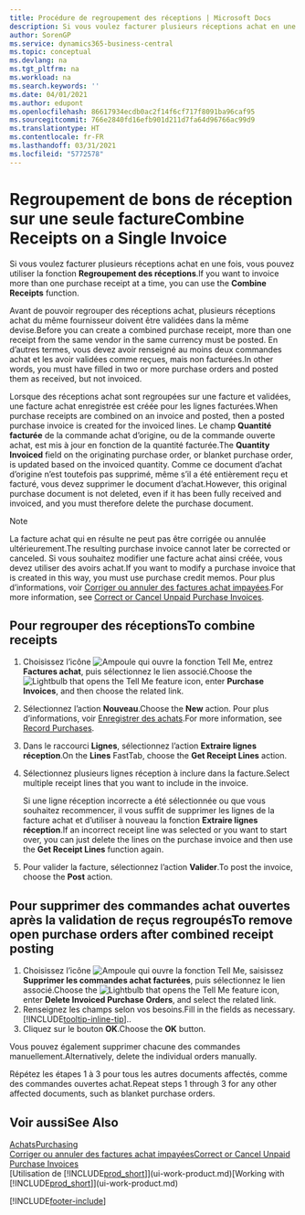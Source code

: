 ```yaml
---
title: Procédure de regroupement des réceptions | Microsoft Docs
description: Si vous voulez facturer plusieurs réceptions achat en une fois, vous pouvez utiliser la fonction Regroupement des réceptions.
author: SorenGP
ms.service: dynamics365-business-central
ms.topic: conceptual
ms.devlang: na
ms.tgt_pltfrm: na
ms.workload: na
ms.search.keywords: ''
ms.date: 04/01/2021
ms.author: edupont
ms.openlocfilehash: 86617934ecdb0ac2f14f6cf717f8091ba96caf95
ms.sourcegitcommit: 766e2840fd16efb901d211d7fa64d96766ac99d9
ms.translationtype: HT
ms.contentlocale: fr-FR
ms.lasthandoff: 03/31/2021
ms.locfileid: "5772578"
---
```

# <a name="combine-receipts-on-a-single-invoice"></a><span data-ttu-id="a7707-103">Regroupement de bons de réception sur une seule facture</span><span class="sxs-lookup"><span data-stu-id="a7707-103">Combine Receipts on a Single Invoice</span></span>

<span data-ttu-id="a7707-104">Si vous voulez facturer plusieurs réceptions achat en une fois, vous pouvez utiliser la fonction **Regroupement des réceptions**.</span><span class="sxs-lookup"><span data-stu-id="a7707-104">If you want to invoice more than one purchase receipt at a time, you can use the **Combine Receipts** function.</span></span>  

<span data-ttu-id="a7707-105">Avant de pouvoir regrouper des réceptions achat, plusieurs réceptions achat du même fournisseur doivent être validées dans la même devise.</span><span class="sxs-lookup"><span data-stu-id="a7707-105">Before you can create a combined purchase receipt, more than one receipt from the same vendor in the same currency must be posted.</span></span> <span data-ttu-id="a7707-106">En d’autres termes, vous devez avoir renseigné au moins deux commandes achat et les avoir validées comme reçues, mais non facturées.</span><span class="sxs-lookup"><span data-stu-id="a7707-106">In other words, you must have filled in two or more purchase orders and posted them as received, but not invoiced.</span></span>  

<span data-ttu-id="a7707-107">Lorsque des réceptions achat sont regroupées sur une facture et validées, une facture achat enregistrée est créée pour les lignes facturées.</span><span class="sxs-lookup"><span data-stu-id="a7707-107">When purchase receipts are combined on an invoice and posted, then a posted purchase invoice is created for the invoiced lines.</span></span> <span data-ttu-id="a7707-108">Le champ **Quantité facturée** de la commande achat d’origine, ou de la commande ouverte achat, est mis à jour en fonction de la quantité facturée.</span><span class="sxs-lookup"><span data-stu-id="a7707-108">The **Quantity Invoiced** field on the originating purchase order, or blanket purchase order, is updated based on the invoiced quantity.</span></span> <span data-ttu-id="a7707-109">Comme ce document d’achat d’origine n’est toutefois pas supprimé, même s’il a été entièrement reçu et facturé, vous devez supprimer le document d’achat.</span><span class="sxs-lookup"><span data-stu-id="a7707-109">However, this original purchase document is not deleted, even if it has been fully received and invoiced, and you must therefore delete the purchase document.</span></span>  

> [!NOTE]
> <span data-ttu-id="a7707-110">La facture achat qui en résulte ne peut pas être corrigée ou annulée ultérieurement.</span><span class="sxs-lookup"><span data-stu-id="a7707-110">The resulting purchase invoice cannot later be corrected or canceled.</span></span> <span data-ttu-id="a7707-111">Si vous souhaitez modifier une facture achat ainsi créée, vous devez utiliser des avoirs achat.</span><span class="sxs-lookup"><span data-stu-id="a7707-111">If you want to modify a purchase invoice that is created in this way, you must use purchase credit memos.</span></span> <span data-ttu-id="a7707-112">Pour plus d’informations, voir [Corriger ou annuler des factures achat impayées](purchasing-how-correct-cancel-unpaid-purchase-invoices.md).</span><span class="sxs-lookup"><span data-stu-id="a7707-112">For more information, see [Correct or Cancel Unpaid Purchase Invoices](purchasing-how-correct-cancel-unpaid-purchase-invoices.md).</span></span>

## <a name="to-combine-receipts"></a><span data-ttu-id="a7707-113">Pour regrouper des réceptions</span><span class="sxs-lookup"><span data-stu-id="a7707-113">To combine receipts</span></span>

1. <span data-ttu-id="a7707-114">Choisissez l’icône ![Ampoule qui ouvre la fonction Tell Me](media/ui-search/search_small.png "Dites-moi ce que vous voulez faire"), entrez **Factures achat**, puis sélectionnez le lien associé.</span><span class="sxs-lookup"><span data-stu-id="a7707-114">Choose the ![Lightbulb that opens the Tell Me feature](media/ui-search/search_small.png "Tell me what you want to do") icon, enter **Purchase Invoices**, and then choose the related link.</span></span>  
2. <span data-ttu-id="a7707-115">Sélectionnez l’action **Nouveau**.</span><span class="sxs-lookup"><span data-stu-id="a7707-115">Choose the **New** action.</span></span> <span data-ttu-id="a7707-116">Pour plus d’informations, voir [Enregistrer des achats](purchasing-how-record-purchases.md).</span><span class="sxs-lookup"><span data-stu-id="a7707-116">For more information, see [Record Purchases](purchasing-how-record-purchases.md).</span></span>  
3. <span data-ttu-id="a7707-117">Dans le raccourci **Lignes**, sélectionnez l’action **Extraire lignes réception**.</span><span class="sxs-lookup"><span data-stu-id="a7707-117">On the **Lines** FastTab, choose the **Get Receipt Lines** action.</span></span>  
4. <span data-ttu-id="a7707-118">Sélectionnez plusieurs lignes réception à inclure dans la facture.</span><span class="sxs-lookup"><span data-stu-id="a7707-118">Select multiple receipt lines that you want to include in the invoice.</span></span>  

    <span data-ttu-id="a7707-119">Si une ligne réception incorrecte a été sélectionnée ou que vous souhaitez recommencer, il vous suffit de supprimer les lignes de la facture achat et d’utiliser à nouveau la fonction **Extraire lignes réception**.</span><span class="sxs-lookup"><span data-stu-id="a7707-119">If an incorrect receipt line was selected or you want to start over, you can just delete the lines on the purchase invoice and then use the **Get Receipt Lines** function again.</span></span>  
5. <span data-ttu-id="a7707-120">Pour valider la facture, sélectionnez l’action **Valider**.</span><span class="sxs-lookup"><span data-stu-id="a7707-120">To post the invoice, choose the **Post** action.</span></span>  

## <a name="to-remove-open-purchase-orders-after-combined-receipt-posting"></a><span data-ttu-id="a7707-121">Pour supprimer des commandes achat ouvertes après la validation de reçus regroupés</span><span class="sxs-lookup"><span data-stu-id="a7707-121">To remove open purchase orders after combined receipt posting</span></span>

1. <span data-ttu-id="a7707-122">Choisissez l’icône ![Ampoule qui ouvre la fonction Tell Me](media/ui-search/search_small.png "Dites-moi ce que vous voulez faire"), saisissez **Supprimer les commandes achat facturées**, puis sélectionnez le lien associé.</span><span class="sxs-lookup"><span data-stu-id="a7707-122">Choose the ![Lightbulb that opens the Tell Me feature](media/ui-search/search_small.png "Tell me what you want to do") icon, enter **Delete Invoiced Purchase Orders**, and select the related link.</span></span>  
2. <span data-ttu-id="a7707-123">Renseignez les champs selon vos besoins.</span><span class="sxs-lookup"><span data-stu-id="a7707-123">Fill in the fields as necessary.</span></span> [!INCLUDE[tooltip-inline-tip](includes/tooltip-inline-tip_md.md)]<span data-ttu-id="a7707-124">.</span><span class="sxs-lookup"><span data-stu-id="a7707-124">.</span></span>
3. <span data-ttu-id="a7707-125">Cliquez sur le bouton **OK**.</span><span class="sxs-lookup"><span data-stu-id="a7707-125">Choose the **OK** button.</span></span>  

<span data-ttu-id="a7707-126">Vous pouvez également supprimer chacune des commandes manuellement.</span><span class="sxs-lookup"><span data-stu-id="a7707-126">Alternatively, delete the individual orders manually.</span></span>

<span data-ttu-id="a7707-127">Répétez les étapes 1 à 3 pour tous les autres documents affectés, comme des commandes ouvertes achat.</span><span class="sxs-lookup"><span data-stu-id="a7707-127">Repeat steps 1 through 3 for any other affected documents, such as blanket purchase orders.</span></span>

## <a name="see-also"></a><span data-ttu-id="a7707-128">Voir aussi</span><span class="sxs-lookup"><span data-stu-id="a7707-128">See Also</span></span>

[<span data-ttu-id="a7707-129">Achats</span><span class="sxs-lookup"><span data-stu-id="a7707-129">Purchasing</span></span>](purchasing-manage-purchasing.md)  
[<span data-ttu-id="a7707-130">Corriger ou annuler des factures achat impayées</span><span class="sxs-lookup"><span data-stu-id="a7707-130">Correct or Cancel Unpaid Purchase Invoices</span></span>](purchasing-how-correct-cancel-unpaid-purchase-invoices.md)  
<span data-ttu-id="a7707-131">[Utilisation de [!INCLUDE[prod_short](includes/prod_short.md)]](ui-work-product.md)</span><span class="sxs-lookup"><span data-stu-id="a7707-131">[Working with [!INCLUDE[prod_short](includes/prod_short.md)]](ui-work-product.md)</span></span>  


[!INCLUDE[footer-include](includes/footer-banner.md)]